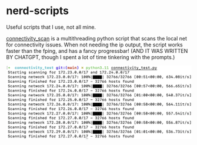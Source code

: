 # nerd-scripts
Useful scripts that I use, not all mine.

[connectivity_scan](https://github.com/CofinCup/nerd-scripts/blob/main/connectivity_test.py) is a multithreading python script that scans the local net for connectivity issues. When not needing the ip output, the script works faster than the fping, and has a fancy progressbar! (AND IT WAS WRITTEN BY CHATGPT, though I spent a lot of time tinkering with the prompts.)

![connectivity_scan](https://github.com/CofinCup/nerd-scripts/blob/main/connectivity_test/1.png)

